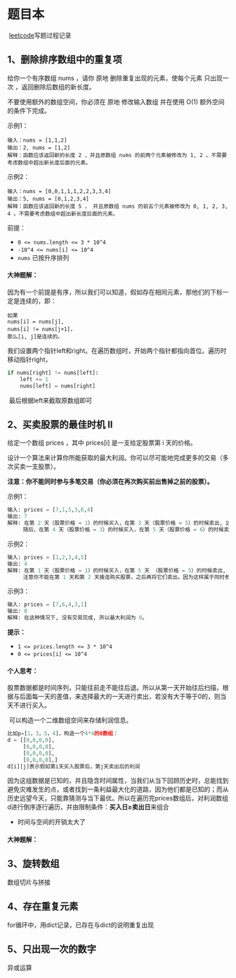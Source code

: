 # 题目本



​		[leetcode](https://leetcode-cn.com/)写题过程记录





## 1、删除排序数组中的重复项

给你一个有序数组 nums ，请你 原地 删除重复出现的元素，使每个元素 只出现一次 ，返回删除后数组的新长度。

不要使用额外的数组空间，你必须在 原地 修改输入数组 并在使用 O(1) 额外空间的条件下完成。



示例1：

```
输入：nums = [1,1,2]
输出：2, nums = [1,2]
解释：函数应该返回新的长度 2 ，并且原数组 nums 的前两个元素被修改为 1, 2 。不需要考虑数组中超出新长度后面的元素。
```

示例2：

```
输入：nums = [0,0,1,1,1,2,2,3,3,4]
输出：5, nums = [0,1,2,3,4]
解释：函数应该返回新的长度 5 ， 并且原数组 nums 的前五个元素被修改为 0, 1, 2, 3, 4 。不需要考虑数组中超出新长度后面的元素。
```



前提：

- `0 <= nums.length <= 3 * 10^4`
- `-10^4 <= nums[i] <= 10^4`
- `nums` 已按升序排列



#### 大神题解：

​	因为有一个前提是有序，所以我们可以知道，假如存在相同元素，那他们的下标一定是连续的，即：

```
如果 
nums[i] = nums[j],
nums[i] != nums[j+1]，
那么[i, j]是连续的。
```

​	我们设置两个指针left和right。在遍历数组时，开始两个指针都指向首位。遍历时移动指针right，

```python
if nums[right] != nums[left]:
    left += 1
    nums[left] = nums[right]
```

​	最后根据left来截取原数组即可



## 2、买卖股票的最佳时机 II

给定一个数组 prices ，其中 prices[i] 是一支给定股票第 i 天的价格。

设计一个算法来计算你所能获取的最大利润。你可以尽可能地完成更多的交易（多次买卖一支股票）。

**注意：你不能同时参与多笔交易（你必须在再次购买前出售掉之前的股票）。**



示例1：

```python
输入: prices = [7,1,5,3,6,4]
输出: 7
解释: 在第 2 天（股票价格 = 1）的时候买入，在第 3 天（股票价格 = 5）的时候卖出, 这笔交易所能获得利润 = 5-1 = 4 。
     随后，在第 4 天（股票价格 = 3）的时候买入，在第 5 天（股票价格 = 6）的时候卖出, 这笔交易所能获得利润 = 6-3 = 3 。
```

示例2：

```PYTHON
输入: prices = [1,2,3,4,5]
输出: 4
解释: 在第 1 天（股票价格 = 1）的时候买入，在第 5 天 （股票价格 = 5）的时候卖出, 这笔交易所能获得利润 = 5-1 = 4 。
     注意你不能在第 1 天和第 2 天接连购买股票，之后再将它们卖出。因为这样属于同时参与了多笔交易，你必须在再次购买前出售掉之前的股票。
```

示例3：

```PYTHON
输入: prices = [7,6,4,3,1]
输出: 0
解释: 在这种情况下, 没有交易完成, 所以最大利润为 0。
```



**提示：**

- `1 <= prices.length <= 3 * 10^4`
- `0 <= prices[i] <= 10^4`



#### 个人思考：

​	股票数据都是时间序列，只能往前走不能往后退。所以从第一天开始往后扫描，根据与后面每一天的差值，来选择最大的一天进行卖出，若没有大于等于0的，则当天不进行买入。

​	可以构造一个二维数组空间来存储利润信息。

```PYTHON
比如p=[1，3，5，4]，构造一个4*4的0数组：
d = [[0,0,0,0],
     [0,0,0,0],
     [0,0,0,0],
     [0,0,0,0],]
d[i][j]表示假如第i天买入股票后，第j天卖出后的利润
```

​	因为这组数据是已知的，并且隐含时间属性，当我们从当下回顾历史时，总能找到避免灾难发生的点，或者找到一条利益最大化的道路，因为他们都是已知的；而从历史远望今天，只能靠猜测与当下最优。所以在遍历完prices数组后，对利润数组d进行倒序逐行遍历，并由限制条件：**买入日≥卖出日**来组合

- 时间与空间的开销太大了



#### 大神题解：







## 3、旋转数组

数组切片与拼接





## 4、存在重复元素

for循环中，用dict记录，已存在与dict的说明重复出现







## 5、只出现一次的数字

异或运算





